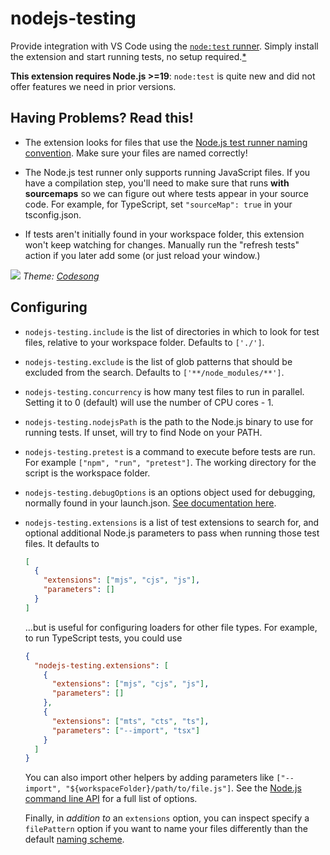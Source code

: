 # nodejs-testing

Provide integration with VS Code using the [`node:test` runner](https://nodejs.org/api/test.html). Simply install the extension and start running tests, no setup required.[\*](#having-problems-read-this)

**This extension requires Node.js >=19**: `node:test` is quite new and did not offer features we need in prior versions.

## Having Problems? Read this!

- The extension looks for files that use the [Node.js test runner naming convention](https://nodejs.org/docs/latest-v20.x/api/test.html#running-tests-from-the-command-line). Make sure your files are named correctly!

- The Node.js test runner only supports running JavaScript files. If you have a compilation step, you'll need to make sure that runs **with sourcemaps** so we can figure out where tests appear in your source code. For example, for TypeScript, set `"sourceMap": true` in your tsconfig.json.

- If tests aren't initially found in your workspace folder, this extension won't keep watching for changes. Manually run the "refresh tests" action if you later add some (or just reload your window.)

![](./screenshot.png)
_Theme: [Codesong](https://marketplace.visualstudio.com/items?itemName=connor4312.codesong)_

## Configuring

- `nodejs-testing.include` is the list of directories in which to look for test files, relative to your workspace folder. Defaults to `['./']`.
- `nodejs-testing.exclude` is the list of glob patterns that should be excluded from the search. Defaults to `['**/node_modules/**']`.
- `nodejs-testing.concurrency` is how many test files to run in parallel. Setting it to 0 (default) will use the number of CPU cores - 1.
- `nodejs-testing.nodejsPath` is the path to the Node.js binary to use for running tests. If unset, will try to find Node on your PATH.
- `nodejs-testing.pretest` is a command to execute before tests are run. For example `["npm", "run", "pretest"]`. The working directory for the script is the workspace folder.
- `nodejs-testing.debugOptions` is an options object used for debugging, normally found in your launch.json. [See documentation here](https://code.visualstudio.com/docs/nodejs/nodejs-debugging#_launch-configuration-attributes).
- `nodejs-testing.extensions` is a list of test extensions to search for, and optional additional Node.js parameters to pass when running those test files. It defaults to

  ```json
  [
    {
      "extensions": ["mjs", "cjs", "js"],
      "parameters": []
    }
  ]
  ```

  ...but is useful for configuring loaders for other file types. For example, to run TypeScript tests, you could use

  ```json
  {
    "nodejs-testing.extensions": [
      {
        "extensions": ["mjs", "cjs", "js"],
        "parameters": []
      },
      {
        "extensions": ["mts", "cts", "ts"],
        "parameters": ["--import", "tsx"]
      }
    ]
  }
  ```

  You can also import other helpers by adding parameters like `["--import", "${workspaceFolder}/path/to/file.js"]`. See the [Node.js command line API](https://nodejs.org/api/cli.html) for a full list of options.

  Finally, in _addition to_ an `extensions` option, you can inspect specify a `filePattern` option if you want to name your files differently than the default [naming scheme](https://nodejs.org/docs/latest-v20.x/api/test.html#running-tests-from-the-command-line).

